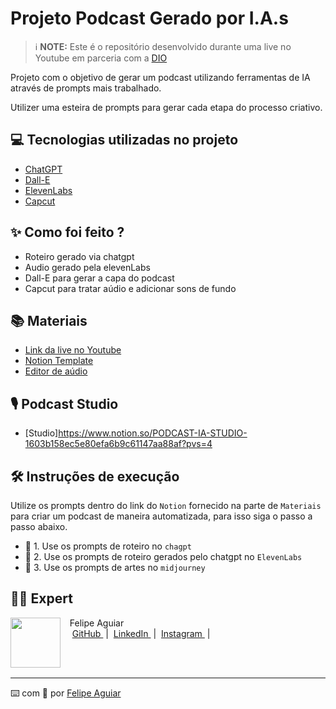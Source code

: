 
# Projeto Podcast Gerado por I.A.s


 > ℹ️ **NOTE:** Este é o repositório desenvolvido durante uma live no Youtube em parceria com a [DIO](https://dio.me)

Projeto com o objetivo de gerar um podcast utilizando ferramentas de IA através de prompts mais trabalhado.

Utilizer uma esteira de prompts para gerar cada etapa do processo criativo.

## 💻 Tecnologias utilizadas no projeto

- [ChatGPT](https://chat.openai.com/) 
- [Dall-E](https://www.googleadservices.com/pagead/aclk?sa=L&ai=DChcSEwib46TD9LGKAxUKHkQIHVR6D5EYABAAGgJkeg&ae=2&co=1&gclid=CjwKCAiAgoq7BhBxEiwAVcW0LLI0zFgG8N-ydHj0qwB7nDLFXZtB8CnHogYiMAksdm8J36msrntachoCgrkQAvD_BwE&ohost=www.google.com&cid=CAESVuD2PJfnAiAxff1xaUzAQu3PFXe7bQ7pTBjDVeNeqfVjEQdysaIUvNsAskinmqqlPgZNcNrZCIriUt27-uUmxKgHaSDN94dmHZ1O_bssU7eliKMe3HHm&sig=AOD64_0GpT6db--jiDpY_Lb0kweEptV80g&q&adurl&ved=2ahUKEwio9pvD9LGKAxUZHbkGHYsyIkwQ0Qx6BAgLEAE)
- [ElevenLabs](https://beta.elevenlabs.io/)
- [Capcut](https://www.capcut.com/pt-br/)

## ✨ Como foi feito ?

- Roteiro gerado via chatgpt
- Audio gerado pela elevenLabs
- Dall-E para gerar a capa do podcast
- Capcut para tratar aúdio e adicionar sons de fundo

## 📚 Materiais

- [Link da live no Youtube](https://www.youtube.com)
- [Notion Template](https://helpful-jump-17b.notion.site/PAS-Podcast-AI-Studio-210489e15d7a4a73b743bb159e45d06f?pvs=4)
- [Editor de aúdio](https://www.capcut.com/editor?from_page=landing_page&__action_from=picture_V%C3%ADdeos%20profissionais%20em%20minutos,%20n%C3%A3o%20em%20horas.)

## 🎙 Podcast Studio
- [Studio]https://www.notion.so/PODCAST-IA-STUDIO-1603b158ec5e80efa6b9c61147aa88af?pvs=4

## 🛠️ Instruções de execução

Utilize os prompts dentro do link do `Notion` fornecido na parte de `Materiais` para criar um podcast de maneira automatizada, para isso siga o passo a passo abaixo.

- 🤖 1. Use os prompts de roteiro no `chagpt`
- 🤖 2. Use os prompts de roteiro gerados pelo chatgpt no  `ElevenLabs`
- 🤖 3. Use os prompts de artes no `midjourney`

## 👨‍💻 Expert

<p>
    <img 
      align=left 
      margin=10 
      width=80 
      src="https://avatars.githubusercontent.com/u/37452836?v=4"
    />
    <p>&nbsp&nbsp&nbspFelipe Aguiar<br>
    &nbsp&nbsp&nbsp
    <a 
        href="https://github.com/felipeAguiarCode">
        GitHub
    </a>
    &nbsp;|&nbsp;
    <a 
        href="www.linkedin.com/in/felipe-exe">
        LinkedIn
    </a>
    &nbsp;|&nbsp;
    <a 
        href="https://www.instagram.com/felipeaguiar.exe/">
        Instagram
    </a>
    &nbsp;|&nbsp;</p>
</p>
<br/><br/>
<p>

---

⌨️ com 💜 por [Felipe Aguiar](https://github.com/felipeAguiarCode)
